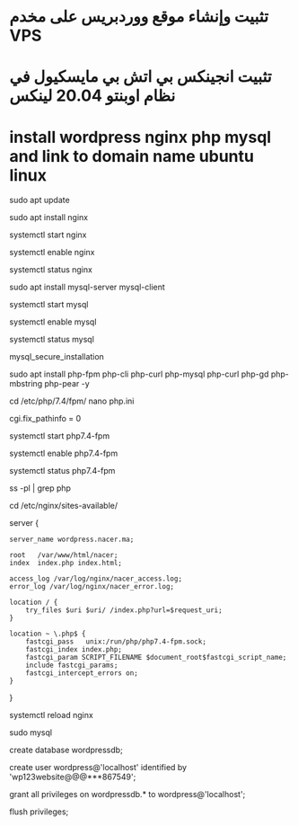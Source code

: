 # تثبيت وإنشاء موقع ووردبريس على مخدم VPS
# تثبيت انجينكس بي اتش بي مايسكيول في نظام اوبنتو 20.04 لينكس
# install wordpress nginx php mysql and link to domain name ubuntu linux

sudo apt update

sudo apt install nginx

systemctl start nginx

systemctl enable nginx

systemctl status nginx

sudo apt install mysql-server mysql-client

systemctl start mysql

systemctl enable mysql

systemctl status mysql

mysql_secure_installation

sudo apt install php-fpm php-cli php-curl php-mysql php-curl php-gd php-mbstring php-pear -y

cd /etc/php/7.4/fpm/
nano php.ini

cgi.fix_pathinfo = 0

systemctl start php7.4-fpm

systemctl enable php7.4-fpm

systemctl status php7.4-fpm

ss -pl | grep php

cd /etc/nginx/sites-available/


server {

    server_name wordpress.nacer.ma;

    root   /var/www/html/nacer;
    index  index.php index.html;

    access_log /var/log/nginx/nacer_access.log;
    error_log /var/log/nginx/nacer_error.log;

    location / {
        try_files $uri $uri/ /index.php?url=$request_uri;
    }

    location ~ \.php$ {
        fastcgi_pass   unix:/run/php/php7.4-fpm.sock;
        fastcgi_index index.php;
        fastcgi_param SCRIPT_FILENAME $document_root$fastcgi_script_name;
        include fastcgi_params;
        fastcgi_intercept_errors on;
    }
}



systemctl reload nginx

sudo mysql

create database wordpressdb;

create user wordpress@'localhost' identified by 'wp123website@@@***867549';

grant all privileges on wordpressdb.* to wordpress@'localhost';

flush privileges;

